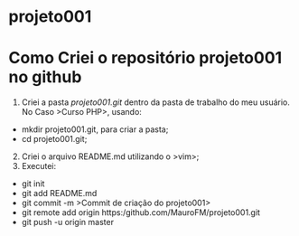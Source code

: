 # projeto001
# Como Criei o repositório projeto001 no github
1. Criei a pasta *projeto001.git* dentro da pasta de trabalho do meu usuário. No Caso >Curso PHP>, usando:
* mkdir projeto001.git, para criar a pasta;
* cd projeto001.git;
2. Criei o arquivo README.md utilizando o >vim>;
3. Executei:
* git init
* git add README.md
* git commit -m >Commit de criação do projeto001>
* git remote add origin https:/github.com/MauroFM/projeto001.git
* git push -u origin master
